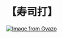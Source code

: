 # 【寿司打】 #

[![Image from Gyazo](https://i.gyazo.com/e03035d1dbef11deee6c47713defe697.jpg)](https://gyazo.com/e03035d1dbef11deee6c47713defe697)
